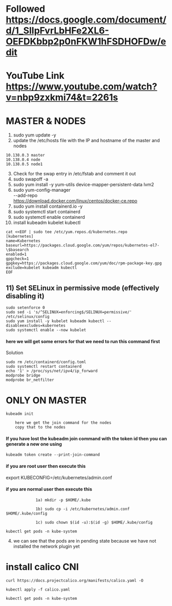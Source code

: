 # Followed https://docs.google.com/document/d/1_SlIpFvrLbHFe2XL6-OEFDKbbp2p0nFKW1hFSDHOFDw/edit
# YouTube Link https://www.youtube.com/watch?v=nbp9zxkmi74&t=2261s

# MASTER & NODES

1) sudo yum update -y
2) update the /etc/hosts file with the IP and hostname of the master and nodes
```
10.138.0.3 master
10.138.0.4 node
10.138.0.5 node1 
```
3) Check for the swap entry in /etc/fstab and comment it out
4) sudo swapoff -a
5) sudo yum install -y yum-utils device-mapper-persistent-data lvm2
6) sudo yum-config-manager \
    --add-repo \
    https://download.docker.com/linux/centos/docker-ce.repo
7) sudo yum install containerd.io -y
8) sudo systemctl start containerd
9) sudo systemctl enable containerd
10) install kubeadm kubelet kubectl
```
cat <<EOF | sudo tee /etc/yum.repos.d/kubernetes.repo
[kubernetes]
name=Kubernetes
baseurl=https://packages.cloud.google.com/yum/repos/kubernetes-el7-\$basearch
enabled=1
gpgcheck=1
gpgkey=https://packages.cloud.google.com/yum/doc/rpm-package-key.gpg
exclude=kubelet kubeadm kubectl
EOF
```
## 11) Set SELinux in permissive mode (effectively disabling it)

```
sudo setenforce 0
sudo sed -i 's/^SELINUX=enforcing$/SELINUX=permissive/' /etc/selinux/config
sudo yum install -y kubelet kubeadm kubectl --disableexcludes=kubernetes
sudo systemctl enable --now kubelet
```
#### here we will get some errors for that we need to run this command first
Solution
```
sudo rm /etc/containerd/config.toml
sudo systemctl restart containerd
echo '1' > /proc/sys/net/ipv4/ip_forward
modprobe bridge
modprobe br_netfilter
```

# ONLY ON MASTER
```kubeadm init```

        here we get the join command for the nodes
        copy that to the nodes 
#### If you have lost the kubeadm join command with the token id then you can generate a new one using
```kubeadm token create --print-join-command```
#### if you are root user then execute this 
   export KUBECONFIG=/etc/kubernetes/admin.conf
#### if you are normal user then execute this
```
             1a) mkdir -p $HOME/.kube 

             1b) sudo cp -i /etc/kubernetes/admin.conf $HOME/.kube/config

             1c) sudo chown $(id -u):$(id -g) $HOME/.kube/config
```
```kubectl get nodes
kubectl get pods -n kube-system
```
4) we can see that the pods are in pending state because we have not installed the network plugin yet

# install calico CNI
```
curl https://docs.projectcalico.org/manifests/calico.yaml -O

kubectl apply -f calico.yaml

kubectl get pods -n kube-system
```